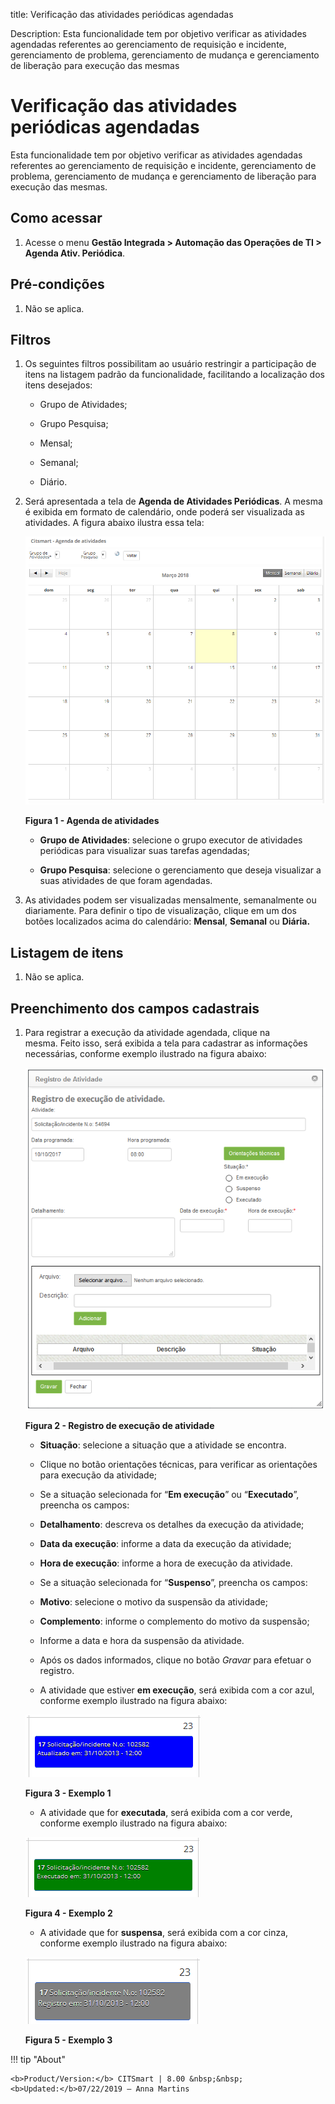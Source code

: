 title: Verificação das atividades periódicas agendadas

Description: Esta funcionalidade tem por objetivo verificar as atividades
agendadas referentes ao gerenciamento de requisição e incidente, gerenciamento
de problema, gerenciamento de mudança e gerenciamento de liberação para execução
das mesmas

# Verificação das atividades periódicas agendadas

Esta funcionalidade tem por objetivo verificar as atividades agendadas
referentes ao gerenciamento de requisição e incidente, gerenciamento de
problema, gerenciamento de mudança e gerenciamento de liberação para execução
das mesmas.

Como acessar
-----------

1.  Acesse o menu **Gestão Integrada > Automação das Operações de TI > Agenda Ativ. Periódica**.

Pré-condições
------------

1.  Não se aplica.

Filtros
------

1.  Os seguintes filtros possibilitam ao usuário restringir a participação de
    itens na listagem padrão da funcionalidade, facilitando a localização dos
    itens desejados:

    -   Grupo de Atividades;

    -   Grupo Pesquisa;

    -   Mensal;

    -   Semanal;

    -   Diário.

1.  Será apresentada a tela de **Agenda de Atividades Periódicas**. A mesma é
    exibida em formato de calendário, onde poderá ser visualizada as atividades.
    A figura abaixo ilustra essa tela:

    ![Criar](images/schedule-1.png)
    
    **Figura 1 - Agenda de atividades**

    -   **Grupo de Atividades**: selecione o grupo executor de atividades periódicas
    para visualizar suas tarefas agendadas;

    -   **Grupo Pesquisa**: selecione o gerenciamento que deseja visualizar a suas
    atividades de que foram agendadas.

1.  As atividades podem ser visualizadas mensalmente, semanalmente ou
    diariamente. Para definir o tipo de visualização, clique em um dos botões
    localizados acima do calendário: **Mensal**, **Semanal** ou **Diária.**

Listagem de itens
-----------------

1.  Não se aplica.

Preenchimento dos campos cadastrais
---------------------------------

1.  Para registrar a execução da atividade agendada, clique na mesma. Feito
    isso, será exibida a tela para cadastrar as informações necessárias,
    conforme exemplo ilustrado na figura abaixo:

    ![Criar](images/schedule-2.png)
    
    **Figura 2 - Registro de execução de atividade**

    -   **Situação**: selecione a situação que a atividade se encontra.

    -   Clique no botão orientações técnicas, para verificar as orientações para
    execução da atividade;

    -   Se a situação selecionada for “**Em execução**” ou “**Executado**”, preencha
    os campos:

    -   **Detalhamento**: descreva os detalhes da execução da atividade;

    -   **Data da execução**: informe a data da execução da atividade;

    -   **Hora de execução**: informe a hora de execução da atividade.

    -   Se a situação selecionada for “**Suspenso**”, preencha os campos:

    -   **Motivo**: selecione o motivo da suspensão da atividade;

    -   **Complemento**: informe o complemento do motivo da suspensão;

    -   Informe a data e hora da suspensão da atividade.

    -   Após os dados informados, clique no botão *Gravar* para efetuar o registro.

    -   A atividade que estiver **em execução**, será exibida com a cor azul,
    conforme exemplo ilustrado na figura abaixo:
    
    ![Criar](images/schedule-3.png)
    
    **Figura 3 - Exemplo 1**

    -   A atividade que for **executada**, será exibida com a cor verde, conforme
    exemplo ilustrado na figura abaixo:

     ![Criar](images/schedule-4.png)
    
    **Figura 4 - Exemplo 2**

    -   A atividade que for **suspensa**, será exibida com a cor cinza, conforme
    exemplo ilustrado na figura abaixo:

    ![Criar](images/schedule-5.png)
    
    **Figura 5 - Exemplo 3**
    
!!! tip "About"

    <b>Product/Version:</b> CITSmart | 8.00 &nbsp;&nbsp;
    <b>Updated:</b>07/22/2019 – Anna Martins
